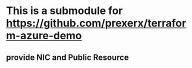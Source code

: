 # This is a submodule for https://github.com/prexerx/terraform-azure-demo

## provide NIC and Public Resource
